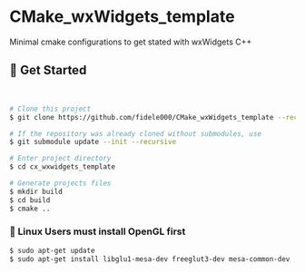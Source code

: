 # CMake_wxWidgets_template
Minimal cmake configurations to get stated with wxWidgets C++
<br/>
## 🔶 Get Started
<br/>

```bash
# Clone this project
$ git clone https://github.com/fidele000/CMake_wxWidgets_template --recursive

# If the repository was already cloned without submodules, use
$ git submodule update --init --recursive

# Enter project directory
$ cd cx_wxwidgets_template

# Generate projects files
$ mkdir build
$ cd build
$ cmake ..
```

### 💩 Linux Users must install OpenGL first
```bash
$ sudo apt-get update
$ sudo apt-get install libglu1-mesa-dev freeglut3-dev mesa-common-dev
```